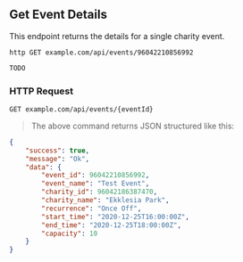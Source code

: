 ## Get Event Details
This endpoint returns the details for a single charity event.
 
```shell
http GET example.com/api/events/96042210856992
```

```javascript
TODO
```

### HTTP Request

`GET example.com/api/events/{eventId}`

> The above command returns JSON structured like this:

```json
{
    "success": true,
    "message": "Ok",
    "data": {
        "event_id": 96042210856992,
        "event_name": "Test Event",
        "charity_id": 96042186387470,
        "charity_name": "Ekklesia Park",
        "recurrence": "Once Off",
        "start_time": "2020-12-25T16:00:00Z",
        "end_time": "2020-12-25T18:00:00Z",
        "capacity": 10
    }
}
```
